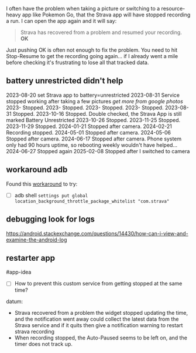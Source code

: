 I often have the problem when taking a picture or switching to a resource-heavy app like Pokemon Go, that the Strava app will have stopped recording a run. I can open the app again and it will say:

> Strava has recovered from a problem and resumed your recording.
> **OK**

Just pushing OK is often not enough to fix the problem. You need to hit Stop-Resume to get the recording going again... if I already went a mile before checking it's frustrating to lose all that tracked data.
## battery unrestricted didn't help
2023-08-20 set Strava app to battery=unrestricted
2023-08-31 Service stopped working after taking a few pictures
*get more from google photos*
2023- Stopped.
2023- Stopped.
2023- Stopped.
2023- Stopped.
2023-08-31 Stopped.
2023-10-16 Stopped. Double checked, the Strava App is still marked Battery Unrestricted
2023-10-26 Stopped.
2023-11-25 Stopped.
2023-11-29 Stopped.
2024-01-21 Stopped after camera.
2024-02-21 Recording stopped.
2024-05-01 Stopped after camera.
2024-05-06 Stopped after camera.
2024-06-17 Stopped after camera. Phone system only had 90 hours uptime, so rebooting weekly wouldn't have helped...
2024-06-27 Stopped again
2025-02-08 Stopped after I switched to camera
## workaround adb
Found this [workaround](https://www.reddit.com/r/Strava/comments/9ins8e/solved_how_to_fix_gps_stopping_recording_during/) to try:
- [ ] adb shell `settings put global location_background_throttle_package_whitelist "com.strava"`
## debugging look for logs
https://android.stackexchange.com/questions/14430/how-can-i-view-and-examine-the-android-log
## restarter app
#app-idea 
- [ ] How to prevent this custom service from getting stopped at the same time?

datum:
- Strava recovered from a problem the widget stopped updating the time, and the notification went away
could collect the latest data from the Strava service and if it quits then give a notification warning to restart strava recording
- When recording stopped, the Auto-Paused seems to be left on, and the timer does not track up.